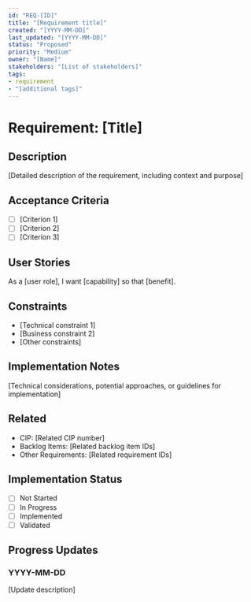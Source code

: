 ```yaml
---
id: "REQ-[ID]"
title: "[Requirement title]"
created: "[YYYY-MM-DD]"
last_updated: "[YYYY-MM-DD]"
status: "Proposed"
priority: "Medium"
owner: "[Name]"
stakeholders: "[List of stakeholders]"
tags:
- requirement
- "[additional tags]"
---
```


# Requirement: [Title]

## Description

[Detailed description of the requirement, including context and purpose]

## Acceptance Criteria

- [ ] [Criterion 1]
- [ ] [Criterion 2]
- [ ] [Criterion 3]

## User Stories

As a [user role], I want [capability] so that [benefit].

## Constraints

- [Technical constraint 1]
- [Business constraint 2]
- [Other constraints]

## Implementation Notes

[Technical considerations, potential approaches, or guidelines for implementation]

## Related

- CIP: [Related CIP number]
- Backlog Items: [Related backlog item IDs]
- Other Requirements: [Related requirement IDs]

## Implementation Status

- [ ] Not Started
- [ ] In Progress
- [ ] Implemented
- [ ] Validated

## Progress Updates

### YYYY-MM-DD

[Update description] 